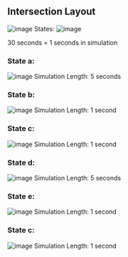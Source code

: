 ## Intersection Layout
![image](https://user-images.githubusercontent.com/90064335/165868546-e52cdde0-0904-459a-b324-405d7797e73f.png)
States:
![image](https://user-images.githubusercontent.com/90064335/165868481-34737109-72e8-4c89-ae47-757a89a3ad24.png)

30 seconds = 1 seconds in simulation

### State a:
![image](https://user-images.githubusercontent.com/90064335/165868663-be1d4a02-553d-4057-9278-08d31874cc40.png)
Simulation Length: 5 seconds

### State b:
![image](https://user-images.githubusercontent.com/90064335/165868722-4dbbaf09-1226-42a3-b78a-e13110d44c19.png)
Simulation Length: 1 second

### State c:
![image](https://user-images.githubusercontent.com/90064335/165868748-99a63fda-1f93-4e15-ae77-91928fd8ecae.png)
Simulation Length: 1 second

### State d:
![image](https://user-images.githubusercontent.com/90064335/165868787-15a3d8ec-96cd-47b1-b1ec-f371ac84d10c.png)
Simulation Length: 5 seconds

### State e:
![image](https://user-images.githubusercontent.com/90064335/165868830-1d4aa764-ce1d-4e22-8603-dc5fbeae4503.png)
Simulation Length: 1 second

### State c:
![image](https://user-images.githubusercontent.com/90064335/165868748-99a63fda-1f93-4e15-ae77-91928fd8ecae.png)
Simulation Length: 1 second
